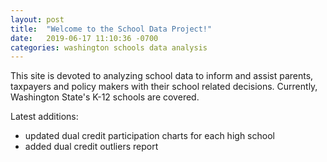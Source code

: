 ```yaml
---
layout: post
title:  "Welcome to the School Data Project!"
date:   2019-06-17 11:10:36 -0700
categories: washington schools data analysis
---
```

This site is devoted to analyzing school data to inform and assist parents, taxpayers and policy makers with their school related decisions.
Currently, Washington State's K-12 schools are covered.

Latest additions: 
- updated dual credit participation charts for each high school
- added dual credit outliers report

